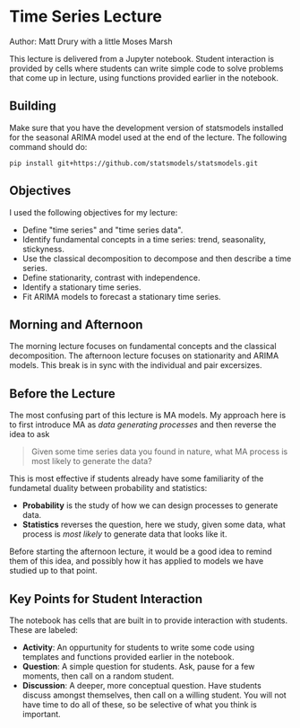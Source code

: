 Time Series Lecture
================================

Author: Matt Drury with a little Moses Marsh

This lecture is delivered from a Jupyter notebook.  Student interaction is provided by cells where students can write simple code to solve problems that come up in lecture, using functions provided earlier in the notebook.


Building
--------

Make sure that you have the development version of statsmodels installed for the seasonal ARIMA model used at the end of the lecture.  The following command should do:

```
pip install git+https://github.com/statsmodels/statsmodels.git
```

Objectives
----------

I used the following objectives for my lecture:

  - Define "time series" and "time series data".
  - Identify fundamental concepts in a time series: trend, seasonality, stickyness.
  - Use the classical decomposition to decompose and then describe a time series.
  - Define stationarity, contrast with independence.
  - Identify a stationary time series.
  - Fit ARIMA models to forecast a stationary time series.


Morning and Afternoon
---------------------

The morning lecture focuses on fundamental concepts and the classical decomposition.  The afternoon lecture focuses on stationarity and ARIMA models.  This break is in sync with the individual and pair excersizes.


Before the Lecture
------------------

The most confusing part of this lecture is MA models.  My approach here is to first introduce MA as *data generating processes* and then reverse the idea to ask

> Given some time series data you found in nature, what MA process is most likely to generate the data?

This is most effective if students already have some familiarity of the fundametal duality between probability and statistics:

  - **Probability** is the study of how we can design processes to generate data.
  - **Statistics** reverses the question, here we study, given some data, what process is *most likely* to generate data that looks like it.

Before starting the afternoon lecture, it would be a good idea to remind them of this idea, and possibly how it has applied to models we have studied up to that point.


Key Points for Student Interaction
----------------------------------

The notebook has cells that are built in to provide interaction with students.  These are labeled:

  - **Activity**: An oppurtunity for students to write some code using templates and functions provided earlier in the notebook.
  - **Question**: A simple question for students.  Ask, pause for a few moments, then call on a random student.
  - **Discussion**: A deeper, more conceptual question.  Have students discuss amongst themselves, then call on a willing student.  You will not have time to do all of these, so be selective of what you think is important.
